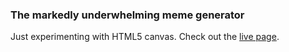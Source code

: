 ### The markedly underwhelming meme generator

Just experimenting with HTML5 canvas.  Check out the [live page](http://allanbreyes.github.io/meme-generator/).